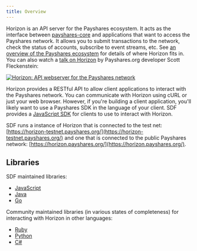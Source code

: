 ```yaml
---
title: Overview
---
```


Horizon is an API server for the Payshares ecosystem.  It acts as the interface between [payshares-core](https://github.com/payshares/payshares-core) and applications that want to access the Payshares network. It allows you to submit transactions to the network, check the status of accounts, subscribe to event streams, etc. See [an overview of the Payshares ecosystem](https://www.payshares.org/developers/guides/) for details of where Horizon fits in. You can also watch a [talk on Horizon](https://www.youtube.com/watch?v=AtJ-f6Ih4A4) by Payshares.org developer Scott Fleckenstein:

[![Horizon: API webserver for the Payshares network](https://img.youtube.com/vi/AtJ-f6Ih4A4/sddefault.jpg "Horizon: API webserver for the Payshares network")](https://www.youtube.com/watch?v=AtJ-f6Ih4A4)

Horizon provides a RESTful API to allow client applications to interact with the Payshares network. You can communicate with Horizon using cURL or just your web browser. However, if you're building a client application, you'll likely want to use a Payshares SDK in the language of your client.
SDF provides a [JavaScript SDK](https://www.payshares.org/developers/js-payshares-sdk/learn/index.html) for clients to use to interact with Horizon.

SDF runs a instance of Horizon that is connected to the test net: [https://horizon-testnet.payshares.org/](https://horizon-testnet.payshares.org/) and one that is connected to the public Payshares network:
[https://horizon.payshares.org/](https://horizon.payshares.org/).

## Libraries

SDF maintained libraries:<br />
- [JavaScript](https://github.com/payshares/js-payshares-sdk)
- [Java](https://github.com/payshares/java-payshares-sdk)
- [Go](https://github.com/payshares/go)

Community maintained libraries (in various states of completeness) for interacting with Horizon in other languages:<br>
- [Ruby](https://github.com/payshares/ruby-payshares-sdk)
- [Python](https://github.com/PaysharesCN/py-payshares-base)
- [C#](https://github.com/QuantozTechnology/csharp-payshares-base)
